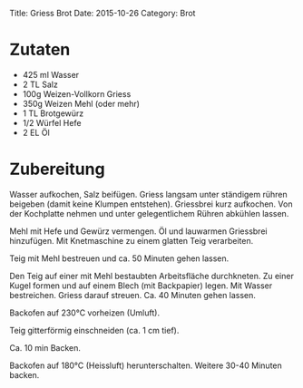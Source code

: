 Title: Griess Brot
Date: 2015-10-26
Category: Brot


Zutaten
=======

- 425 ml Wasser
- 2 TL Salz
- 100g Weizen-Vollkorn Griess
- 350g Weizen Mehl (oder mehr)
- 1 TL Brotgewürz
- 1/2 Würfel Hefe
- 2 EL Öl

Zubereitung
===========
Wasser aufkochen, Salz beifügen. Griess langsam unter ständigem rühren beigeben
(damit keine Klumpen entstehen). Griessbrei kurz aufkochen.
Von der Kochplatte nehmen und unter gelegentlichem Rühren abkühlen lassen.

Mehl mit Hefe und Gewürz vermengen. Öl und lauwarmen Griessbrei hinzufügen.
Mit Knetmaschine zu einem glatten Teig verarbeiten.

Teig mit Mehl bestreuen und ca. 50 Minuten gehen lassen.

Den Teig auf einer mit Mehl bestaubten Arbeitsfläche durchkneten. Zu einer
Kugel formen und auf einem Blech (mit Backpapier) legen. Mit Wasser bestreichen.
Griess darauf streuen. Ca. 40 Minuten gehen lassen.

Backofen auf 230°C vorheizen (Umluft).

Teig gitterförmig einschneiden (ca. 1 cm tief).

Ca. 10 min Backen.

Backofen auf 180°C (Heissluft) herunterschalten. Weitere 30-40 Minuten backen.